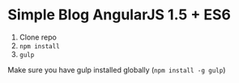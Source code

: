 # Simple Blog AngularJS 1.5 + ES6

1. Clone repo
2. `npm install`
3. `gulp`

Make sure you have gulp installed globally (`npm install -g gulp`)
